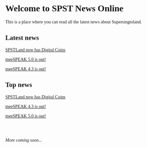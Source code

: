 <style>
@font-face {
   font-family: chirp;
   src: url(gt-america.ttf);
}

* {
   font-family: chirp;
}
</style>

# Welcome to SPST News Online

This is a place where you can read all the latest news about Supersingtoland.

## Latest news

[SPSTLand now has Digital Coins](digitalcoin)

[meeSPEAK 5.0 is out!](meespeak50)

[meeSPEAK 4.3 is out!](meespeak43)

## Top news

[SPSTLand now has Digital Coins](digitalcoin)

[meeSPEAK 4.3 is out!](meespeak43)

[meeSPEAK 5.0 is out!](meespeak50)

<br><br>

*More coming soon...*
